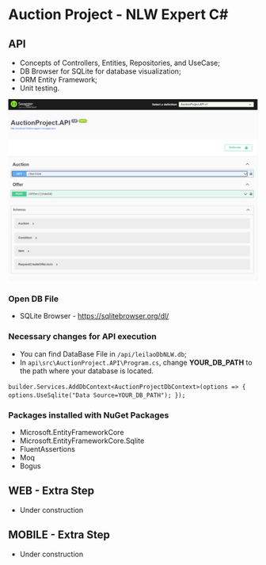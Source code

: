 # Auction Project - NLW Expert C#

## API

- Concepts of Controllers, Entities, Repositories, and UseCase;
- DB Browser for SQLite for database visualization;
- ORM Entity Framework;
- Unit testing.

![swagger](https://github.com/carolferreiradev/Auction-Project-NLW-Expert-CSharp/blob/main/docs/swagger.png)

### Open DB File
- SQLite Browser - https://sqlitebrowser.org/dl/

### Necessary changes for API execution
- You can find DataBase File in `/api/leilaoDbNLW.db`;
- In `api\src\AuctionProject.API\Program.cs`, change **YOUR_DB_PATH** to the path where your database is located.

``builder.Services.AddDbContext<AuctionProjectDbContext>(options => {
    options.UseSqlite("Data Source=YOUR_DB_PATH");
});``


### Packages installed with NuGet Packages

- Microsoft.EntityFrameworkCore
- Microsoft.EntityFrameworkCore.Sqlite
- FluentAssertions
- Moq
- Bogus

## WEB - Extra Step

- Under construction

## MOBILE - Extra Step
- Under construction
